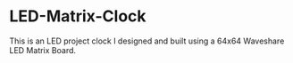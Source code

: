 # LED-Matrix-Clock
This is an LED project clock I designed and built using a 64x64 Waveshare LED Matrix Board.
